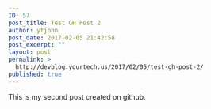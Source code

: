 ```yaml
---
ID: 57
post_title: Test GH Post 2
author: ytjohn
post_date: 2017-02-05 21:42:58
post_excerpt: ""
layout: post
permalink: >
  http://devblog.yourtech.us/2017/02/05/test-gh-post-2/
published: true
---
```

This is my second post created on github.